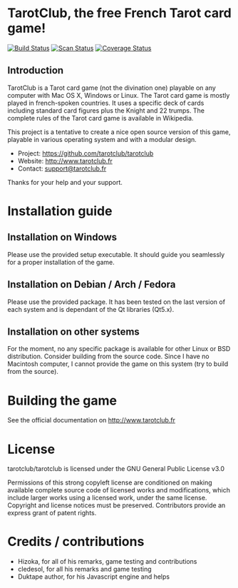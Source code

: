 # TarotClub, the free French Tarot card game!

[![Build Status](https://travis-ci.org/tarotclub/tarotclub.svg?branch=master)](https://travis-ci.org/tarotclub/tarotclub)
[![Scan Status](https://scan.coverity.com/projects/11767/badge.svg)](https://scan.coverity.com/projects/tarotclub-tarotclub)
[![Coverage Status](https://coveralls.io/repos/github/tarotclub/tarotclub/badge.svg?branch=master)](https://coveralls.io/github/tarotclub/tarotclub?branch=master)

## Introduction

TarotClub is a Tarot card game (not the divination one) playable on any computer 
with Mac OS X, Windows or Linux.
The Tarot card game is mostly played in french-spoken countries. It uses a specific 
deck of cards including standard card figures plus the Knight and 22 trumps. The complete 
rules of the Tarot card game is available in Wikipedia.

This project is a tentative to create a nice open source version of this game, playable in 
various operating system and with a modular design.

  * Project: https://github.com/tarotclub/tarotclub
  * Website: http://www.tarotclub.fr
  * Contact: support@tarotclub.fr

Thanks for your help and your support.
  
# Installation guide

## Installation on Windows

Please use the provided setup executable. It should guide you seamlessly for a proper installation of the game.

## Installation on Debian / Arch / Fedora

Please use the provided package. It has been tested on the last version of each system and is dependant of the Qt libraries (Qt5.x).

## Installation on other systems

For the moment, no any specific package is available for other Linux or BSD distribution. Consider building from the source code.
Since I have no Macintosh computer, I cannot provide the game on this system (try to build from the source).

# Building the game

See the official documentation on http://www.tarotclub.fr

# License

tarotclub/tarotclub is licensed under the
GNU General Public License v3.0

Permissions of this strong copyleft license are conditioned on making available complete source code of licensed works and modifications, which include larger works using a licensed work, under the same license. Copyright and license notices must be preserved. Contributors provide an express grant of patent rights.

# Credits / contributions

  * Hizoka, for all of his remarks, game testing and contributions
  * cledesol, for all his remarks and game testing
  * Duktape author, for his Javascript engine and helps

